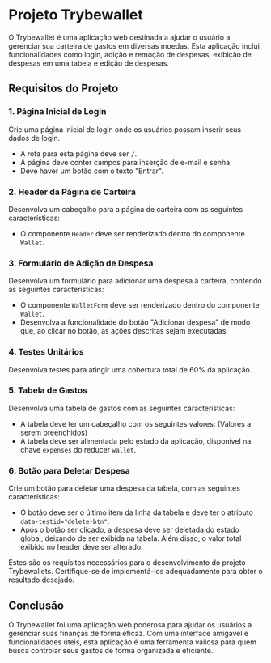 # Projeto Trybewallet

O Trybewallet é uma aplicação web destinada a ajudar o usuário a gerenciar sua carteira de gastos em diversas moedas. Esta aplicação inclui funcionalidades como login, adição e remoção de despesas, exibição de despesas em uma tabela e edição de despesas.

## Requisitos do Projeto

### 1. Página Inicial de Login
Crie uma página inicial de login onde os usuários possam inserir seus dados de login.

- A rota para esta página deve ser `/`.
- A página deve conter campos para inserção de e-mail e senha.
- Deve haver um botão com o texto "Entrar".

### 2. Header da Página de Carteira
Desenvolva um cabeçalho para a página de carteira com as seguintes características:

- O componente `Header` deve ser renderizado dentro do componente `Wallet`.

### 3. Formulário de Adição de Despesa
Desenvolva um formulário para adicionar uma despesa à carteira, contendo as seguintes características:

- O componente `WalletForm` deve ser renderizado dentro do componente `Wallet`.
- Desenvolva a funcionalidade do botão "Adicionar despesa" de modo que, ao clicar no botão, as ações descritas sejam executadas.

### 4. Testes Unitários
Desenvolva testes para atingir uma cobertura total de 60% da aplicação.

### 5. Tabela de Gastos
Desenvolva uma tabela de gastos com as seguintes características:

- A tabela deve ter um cabeçalho com os seguintes valores: (Valores a serem preenchidos)
- A tabela deve ser alimentada pelo estado da aplicação, disponível na chave `expenses` do reducer `wallet`.

### 6. Botão para Deletar Despesa
Crie um botão para deletar uma despesa da tabela, com as seguintes características:

- O botão deve ser o último item da linha da tabela e deve ter o atributo `data-testid="delete-btn"`.
- Após o botão ser clicado, a despesa deve ser deletada do estado global, deixando de ser exibida na tabela. Além disso, o valor total exibido no header deve ser alterado.

Estes são os requisitos necessários para o desenvolvimento do projeto Trybewallets. Certifique-se de implementá-los adequadamente para obter o resultado desejado.

## Conclusão

O Trybewallet foi uma aplicação web poderosa para ajudar os usuários a gerenciar suas finanças de forma eficaz. Com uma interface amigável e funcionalidades úteis, esta aplicação é uma ferramenta valiosa para quem busca controlar seus gastos de forma organizada e eficiente.
